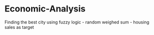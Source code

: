 # Economic-Analysis
Finding the best city using fuzzy logic - random weighed sum - housing sales as target
